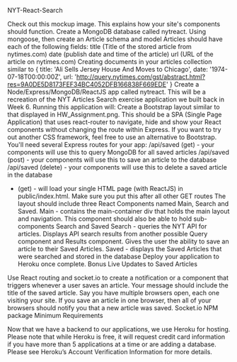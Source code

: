 
NYT-React-Search

Check out this mockup image. This explains how your site's components should function.
Create a MongoDB database called nytreact.
Using mongoose, then create an Article schema and model
Articles should have each of the following fields:
title (Title of the stored article from nytimes.com)
date (publish date and time of the article)
url (URL of the article on nytimes.com)
Creating documents in your articles collection similar to
 {
   title: 'Ali Sells Jersey House And Moves to Chicago',
   date: '1974-07-18T00:00:00Z',
   url: 'http://query.nytimes.com/gst/abstract.html?res=9A0DE5D8173FEF34BC4052DFB166838F669EDE'
 }
Create a Node/Express/MongoDB/ReactJS app called nytreact. This will be a recreation of the NYT Articles Search exercise application we built back in Week 6. Running this application will:
Create a Bootstrap layout similar to that displayed in HW_Assignment.png. This should be a SPA (Single Page Application) that uses react-router to navigate, hide and show your React components without changing the route within Express.
If you want to try out another CSS framework, feel free to use an alternative to Bootstrap.
You'll need several Express routes for your app:
/api/saved (get) - your components will use this to query MongoDB for all saved articles
/api/saved (post) - your components will use this to save an article to the database
/api/saved (delete) - your components will use this to delete a saved article in the database
* (get) - will load your single HTML page (with ReactJS) in public/index.html. Make sure you put this after all other GET routes
The layout should include three React Components named Main, Search and Saved.
Main - contains the main-container div that holds the main layout and navigation. This component should also be able to hold sub-components Search and Saved
Search - queries the NYT API for articles. Displays API search results from another possible Query component and Results component. Gives the user the ability to save an article to their Saved Articles.
Saved - displays the Saved Articles that were searched and stored in the database
Deploy your application to Heroku once complete.
Bonus Live Updates to Saved Articles

Use React routing and socket.io to create a notification or a component that triggers whenever a user saves an article. Your message should include the title of the saved article.
Say you have multiple browsers open, each one visiting your site. If you save an article in one browser, then all of your browsers should notify you that a new article was saved.
Socket.io NPM package
Minimum Requirements

Now that we have a backend to our applications, we use Heroku for hosting. Please note that while Heroku is free, it will request credit card information if you have more than 5 applications at a time or are adding a database.
Please see Heroku’s Account Verification Information for more details.
